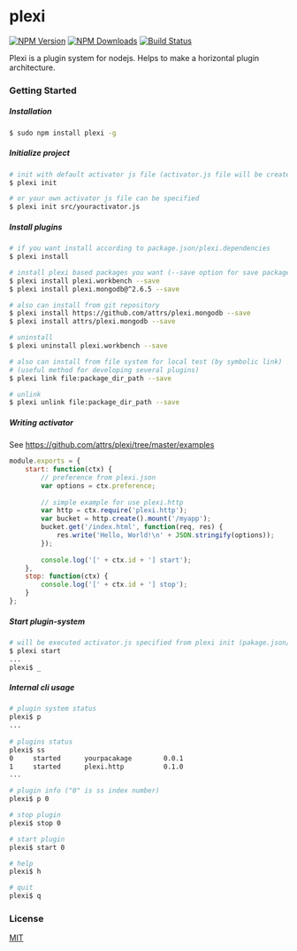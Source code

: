 # plexi

[![NPM Version][npm-image]][npm-url]
[![NPM Downloads][downloads-image]][downloads-url]
[![Build Status][travis-image-flat]][travis-url]

Plexi is a plugin system for nodejs. Helps to make a horizontal plugin architecture.

### Getting Started
##### Installation
```sh
$ sudo npm install plexi -g
```

##### Initialize project
```sh
# init with default activator js file (activator.js file will be created)
$ plexi init

# or your own activator js file can be specified
$ plexi init src/youractivator.js
```

##### Install plugins
```sh
# if you want install according to package.json/plexi.dependencies
$ plexi install

# install plexi based packages you want (--save option for save package.json/plexi.dependencies)
$ plexi install plexi.workbench --save
$ plexi install plexi.mongodb@^2.6.5 --save

# also can install from git repository
$ plexi install https://github.com/attrs/plexi.mongodb --save
$ plexi install attrs/plexi.mongodb --save

# uninstall
$ plexi uninstall plexi.workbench --save

# also can install from file system for local test (by symbolic link)
# (useful method for developing several plugins)
$ plexi link file:package_dir_path --save

# unlink
$ plexi unlink file:package_dir_path --save
```

##### Writing activator
See https://github.com/attrs/plexi/tree/master/examples

```js
module.exports = {
	start: function(ctx) {		
		// preference from plexi.json
		var options = ctx.preference;
		
		// simple example for use plexi.http
		var http = ctx.require('plexi.http');
		var bucket = http.create().mount('/myapp');
		bucket.get('/index.html', function(req, res) {
			res.write('Hello, World!\n' + JSON.stringify(options));
		});
		
		console.log('[' + ctx.id + '] start');
	},
	stop: function(ctx) {
		console.log('[' + ctx.id + '] stop');
	}
};
```


##### Start plugin-system
```sh
# will be executed activator.js specified from plexi init (pakage.json/plexi.activator)
$ plexi start
...
plexi$ _
```

##### Internal cli usage
```sh
# plugin system status
plexi$ p
...
 
# plugins status
plexi$ ss
0     started      yourpacakage        0.0.1
1     started      plexi.http          0.1.0 
...

# plugin info ("0" is ss index number)
plexi$ p 0

# stop plugin
plexi$ stop 0

# start plugin
plexi$ start 0

# help
plexi$ h

# quit
plexi$ q
```

### License

  [MIT](LICENSE)
 


[npm-image]: https://img.shields.io/npm/v/plexi.svg?style=flat
[npm-url]: https://npmjs.org/package/plexi
[downloads-image]: https://img.shields.io/npm/dm/plexi.svg?style=flat
[downloads-url]: https://npmjs.org/package/plexi
[travis-image-flat]: https://img.shields.io/travis/attrs/plexi.svg?style=flat
[travis-image]: https://travis-ci.org/attrs/plexi.svg?branch=master
[travis-url]: https://travis-ci.org/attrs/plexi
